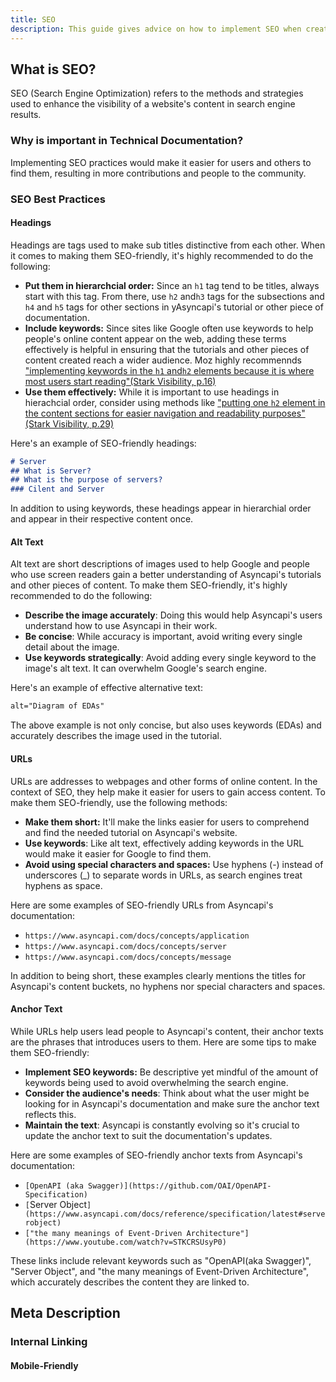 ```yaml
---
title: SEO
description: This guide gives advice on how to implement SEO when creating tutorials and other forms of content for Asyncapi.
---
```


## What is SEO?

SEO (Search Engine Optimization) refers to the methods and strategies used to enhance the visibility of a website's content in search engine results.

### Why is important in Technical Documentation?

Implementing SEO practices would make it easier for users and others to find them, resulting in more contributions and people to the community.  

### SEO Best Practices  

#### Headings

Headings are tags used to make sub titles distinctive from each other. When it comes to making them SEO-friendly, it's highly recommended to do the following:

- **Put them in hierarchcial order:** Since an `h1` tag tend to be titles, always start with this tag. From there, use `h2` and`h3` tags for the subsections and `h4` and `h5` tags for other sections in yAsyncapi's tutorial or other piece of documentation.
- **Include keywords:** Since sites like Google often use keywords to help people's online content appear on the web, adding these terms effectively is helpful in ensuring that the tutorials and other pieces of content created reach a wider audience. Moz highly recommennds ["implementing keywords in the `h1` and`h2` elements because it is where most users start reading"(Stark Visibility, p.16)](https://starkvisibility.com/wp-content/uploads/2022/04/SEO-Copywriting-101-eBook.pdf)  
- **Use them effectively:** While it is important to use headings in hierachcial order, consider using methods like ["putting one `h2` element in the content sections for easier navigation and readability purposes"(Stark Visibility, p.29)](https://starkvisibility.com/wp-content/uploads/2022/04/SEO-Copywriting-101-eBook.pdf)

Here's an example of SEO-friendly headings:

```md
# Server 
## What is Server?
## What is the purpose of servers?
### Cilent and Server
```
In addition to using keywords, these headings appear in hierarchial order and appear in their respective content once. 

#### Alt Text

Alt text are short descriptions of images used to help Google and people who use screen readers gain a better understanding of Asyncapi's tutorials and other pieces of content. To make them SEO-friendly, it's highly recommended to do the following:

- **Describe the image accurately**:  Doing this would help Asyncapi's users understand how to use Asyncapi in their work.
- **Be concise**: While accuracy is important, avoid writing every single detail about the image.
- **Use keywords strategically**: Avoid adding every single keyword to the image's alt text. It can overwhelm Google's search engine.

Here's an example of effective alternative text:

```html
alt="Diagram of EDAs"
```
The above example is not only concise, but also uses keywords (EDAs) and accurately describes the image used in the tutorial. 
#### URLs

URLs are addresses to webpages and other forms of online content. In the context of SEO, they help make it easier for users to gain access content. To make them SEO-friendly, use the following methods:

- **Make them short:** It'll make the links easier for users to comprehend and find the needed tutorial on Asyncapi's website.
- **Use keywords**: Like alt text, effectively adding keywords in the URL would make it easier for Google to find them.
- **Avoid using special characters and spaces:** Use hyphens (-) instead of underscores (_) to separate words in URLs, as search engines treat hyphens as space.

Here are some examples of SEO-friendly URLs from Asyncapi's documentation:

- `https://www.asyncapi.com/docs/concepts/application`
- `https://www.asyncapi.com/docs/concepts/server`
- `https://www.asyncapi.com/docs/concepts/message`

In addition to being short, these examples clearly mentions the titles for Asyncapi's content buckets, no hyphens nor special characters and spaces.

#### Anchor Text

While URLs help users lead people to Asyncapi's content, their anchor texts are the phrases that introduces users to them. Here are some tips to make them SEO-friendly:

- **Implement SEO keywords:**  Be descriptive yet mindful of the amount of keywords being used to avoid overwhelming the search engine.
- **Consider the audience's needs**:  Think about what the user might be looking for in Asyncapi's documentation and make sure the anchor text reflects this.
- **Maintain the text**: Asyncapi is constantly evolving so it's crucial to update the anchor text to suit the documentation's updates.

Here are some examples of SEO-friendly anchor texts from Asyncapi's documentation:

- `[OpenAPI (aka Swagger)](https://github.com/OAI/OpenAPI-Specification)`
- `[`Server Object`](https://www.asyncapi.com/docs/reference/specification/latest#serverobject)`
- `["the many meanings of Event-Driven Architecture"](https://www.youtube.com/watch?v=STKCRSUsyP0)`

These links include relevant keywords such as "OpenAPI(aka Swagger)", "Server Object", and "the many meanings of Event-Driven Architecture", which accurately describes the content they are linked to.

## Meta Description 
<!-- add tips here -->

### Internal Linking 
<!-- add tips here -->

#### Mobile-Friendly
<!-- add tips here -->